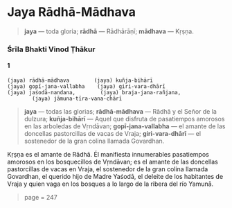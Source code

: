 # Jaya Rādhā-Mādhava

> **jaya** — toda gloria; **rādhā** — Rādhārāṇī; **mādhava** — Kṛṣṇa.

### Śrīla Bhakti Vinod Ṭhākur

#### 1

    (jaya) rādhā-mādhava        (jaya) kuñja-bihārī
    (jaya) gopī-jana-vallabha    (jaya) giri-vara-dhārī
    (jaya) jaśodā-nandana,        (jaya) braja-jana-rañjana,
            (jaya) jāmuna-tīra-vana-chārī

> **jaya** — todas las glorias; **rādhā-mādhava** — Rādhā y el Señor de la dulzura; **kuñja-bihārī** — Aquel que disfruta de pasatiempos amorosos en las arboledas de Vṛndāvan; **gopī-jana-vallabha** — el amante de las doncellas pastorcillas de vacas de Vraja; **giri-vara-dhārī** — el sostenedor de la gran colina llamada Govardhan.

Kṛṣṇa es el amante de Rādhā. Él manifiesta innumerables pasatiempos amorosos en los bosquecillos de Vṛndāvan; es el amante de las doncellas pastorcillas de vacas en Vraja, el sostenedor de la gran colina llamada Govardhan, el querido hijo de Madre Yaśodā, el deleite de los habitantes de Vraja y quien vaga en los bosques a lo largo de la ribera del río Yamunā.


> page = 247
